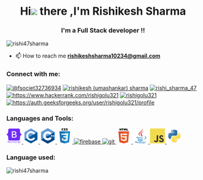 
<h1 align="center">Hi<img src="https://github.com/TheDudeThatCode/TheDudeThatCode/blob/master/Assets/Hi.gif" width="29px"> there ,I'm Rishikesh Sharma</h1>
<h3 align="center">I'm a Full Stack developer !!</h3>

<p align="left"> <img src="https://komarev.com/ghpvc/?username=rishi47sharma&label=Profile%20views&color=0e75b6&style=flat" alt="rishi47sharma" /> </p>



- 📫 How to reach me **rishikeshsharma10234@gmail.com**

<h3 align="left">Connect with me:</h3>
<p align="left">
<a href="https://twitter.com/@fsociet32736934" target="blank"><img align="center" src="https://raw.githubusercontent.com/rahuldkjain/github-profile-readme-generator/master/src/images/icons/Social/twitter.svg" alt="@fsociet32736934" height="30" width="40" /></a>
<a href="https://linkedin.com/in/rishikesh (umashankar) sharma" target="blank"><img align="center" src="https://raw.githubusercontent.com/rahuldkjain/github-profile-readme-generator/master/src/images/icons/Social/linked-in-alt.svg" alt="rishikesh (umashankar) sharma" height="30" width="40" /></a>
<a href="https://instagram.com/rishi_sharma_47" target="blank"><img align="center" src="https://raw.githubusercontent.com/rahuldkjain/github-profile-readme-generator/master/src/images/icons/Social/instagram.svg" alt="rishi_sharma_47" height="30" width="40" /></a>
<a href="https://www.hackerrank.com/https://www.hackerrank.com/rishigolu321" target="blank"><img align="center" src="https://raw.githubusercontent.com/rahuldkjain/github-profile-readme-generator/master/src/images/icons/Social/hackerrank.svg" alt="https://www.hackerrank.com/rishigolu321" height="30" width="40" /></a>
<a href="https://www.leetcode.com/rishigolu321" target="blank"><img align="center" src="https://raw.githubusercontent.com/rahuldkjain/github-profile-readme-generator/master/src/images/icons/Social/leet-code.svg" alt="rishigolu321" height="30" width="40" /></a>
<a href="https://auth.geeksforgeeks.org/user/https://auth.geeksforgeeks.org/user/rishigolu321/profile" target="blank"><img align="center" src="https://raw.githubusercontent.com/rahuldkjain/github-profile-readme-generator/master/src/images/icons/Social/geeks-for-geeks.svg" alt="https://auth.geeksforgeeks.org/user/rishigolu321/profile" height="30" width="40" /></a>
</p>

<h3 align="left">Languages and Tools:</h3>
<p align="left"> <a href="https://getbootstrap.com" target="_blank" rel="noreferrer"> <img src="https://raw.githubusercontent.com/devicons/devicon/master/icons/bootstrap/bootstrap-plain-wordmark.svg" alt="bootstrap" width="40" height="40"/> </a> <a href="https://www.cprogramming.com/" target="_blank" rel="noreferrer"> <img src="https://raw.githubusercontent.com/devicons/devicon/master/icons/c/c-original.svg" alt="c" width="40" height="40"/> </a> <a href="https://www.w3schools.com/cpp/" target="_blank" rel="noreferrer"> <img src="https://raw.githubusercontent.com/devicons/devicon/master/icons/cplusplus/cplusplus-original.svg" alt="cplusplus" width="40" height="40"/> </a> <a href="https://www.w3schools.com/css/" target="_blank" rel="noreferrer"> <img src="https://raw.githubusercontent.com/devicons/devicon/master/icons/css3/css3-original-wordmark.svg" alt="css3" width="40" height="40"/> </a> <a href="https://firebase.google.com/" target="_blank" rel="noreferrer"> <img src="https://www.vectorlogo.zone/logos/firebase/firebase-icon.svg" alt="firebase" width="40" height="40"/> </a> <a href="https://git-scm.com/" target="_blank" rel="noreferrer"> <img src="https://www.vectorlogo.zone/logos/git-scm/git-scm-icon.svg" alt="git" width="40" height="40"/> </a> <a href="https://www.w3.org/html/" target="_blank" rel="noreferrer"> <img src="https://raw.githubusercontent.com/devicons/devicon/master/icons/html5/html5-original-wordmark.svg" alt="html5" width="40" height="40"/> </a> <a href="https://www.java.com" target="_blank" rel="noreferrer"> <img src="https://raw.githubusercontent.com/devicons/devicon/master/icons/java/java-original.svg" alt="java" width="40" height="40"/> </a> <a href="https://developer.mozilla.org/en-US/docs/Web/JavaScript" target="_blank" rel="noreferrer"> <img src="https://raw.githubusercontent.com/devicons/devicon/master/icons/javascript/javascript-original.svg" alt="javascript" width="40" height="40"/> </a> <a href="https://www.python.org" target="_blank" rel="noreferrer"> <img src="https://raw.githubusercontent.com/devicons/devicon/master/icons/python/python-original.svg" alt="python" width="40" height="40"/> </a> </p>



<h3 align="left">Language used:</h3>
<p><img align="left" src="https://github-readme-stats.vercel.app/api/top-langs?username=rishi47sharma&show_icons=true&locale=en&layout=compact" alt="rishi47sharma" /></p>
